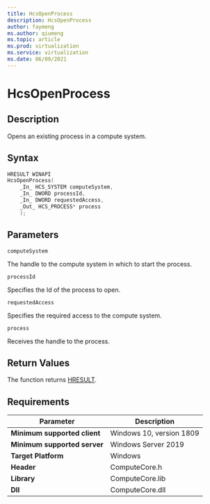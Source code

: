 ```yaml
---
title: HcsOpenProcess
description: HcsOpenProcess
author: faymeng
ms.author: qiumeng
ms.topic: article
ms.prod: virtualization
ms.service: virtualization
ms.date: 06/09/2021
---
```

# HcsOpenProcess

## Description

Opens an existing process in a compute system.

## Syntax

```cpp
HRESULT WINAPI
HcsOpenProcess(
    _In_ HCS_SYSTEM computeSystem,
    _In_ DWORD processId,
    _In_ DWORD requestedAccess,
    _Out_ HCS_PROCESS* process
    );

```

## Parameters

`computeSystem`

The handle to the compute system in which to start the process.

`processId`

Specifies the Id of the process to open.

`requestedAccess`

Specifies the required access to the compute system.

`process`

Receives the handle to the process.

## Return Values

The function returns [HRESULT](./HCSHResult.md).

## Requirements

|Parameter|Description|
|---|---|
| **Minimum supported client** | Windows 10, version 1809 |
| **Minimum supported server** | Windows Server 2019 |
| **Target Platform** | Windows |
| **Header** | ComputeCore.h |
| **Library** | ComputeCore.lib |
| **Dll** | ComputeCore.dll |
